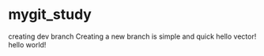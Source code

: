 # mygit_study
creating dev branch
Creating a new branch is simple and quick
hello vector!
hello world!
